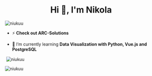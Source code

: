 <h1 align="center">Hi 👋, I'm Nikola</h1>


<p align="left"> <img src="https://komarev.com/ghpvc/?username=niukuu&label=Profile%20views&color=0e75b6&style=flat" alt="niukuu" /> </p>


- ⚡ **Check out ARC-Solutions**

- 🏀 I’m currently learning **Data Visualization with Python, Vue.js and PostgreSQL**



<p>&nbsp;<img align="center" src="https://github-readme-stats.vercel.app/api?username=Nikola-Petro&theme=transparent&show_icons=true&locale=en" alt="niukuu" /></p>

<p><img align="left" src="https://github-readme-stats.vercel.app/api/top-langs?username=Nikola-Petro&theme=transparent&show_icons=true&locale=en&layout=compact" alt="niukuu" /></p>
